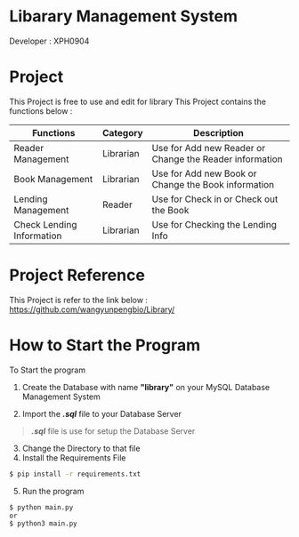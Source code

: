 # Libarary Management System

Developer : XPH0904

# Project
This Project is free to use and edit for library
This Project contains the functions below :

| Functions  | Category | Description  |
| ------------- | ------------- | ------------- |
| Reader Management  | Librarian  | Use for Add new Reader or Change the Reader information  |
| Book Management | Librarian  | Use for Add new Book or Change the Book information  |
| Lending Management  | Reader  | Use for Check in or Check out the Book  |
| Check Lending Information  | Librarian  | Use for Checking the Lending Info  |


# Project Reference
This Project is refer to the link below :
    https://github.com/wangyunpengbio/Library/

# How to Start the Program
To Start the program

1. Create the Database with name **"library"** on your MySQL Database Management System

2. Import the **_.sql_** file to your Database Server
> *__.sql__* file is use for setup the Database Server

3. Change the Directory to that file
4. Install the Requirements File
```bat
$ pip install -r requirements.txt
```
5. Run the program
```bat
$ python main.py
or
$ python3 main.py
```
